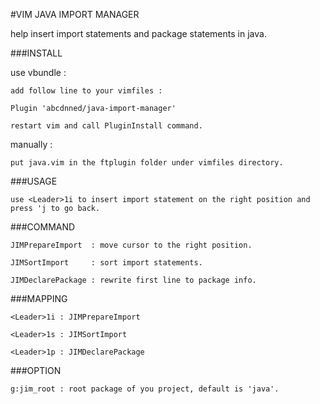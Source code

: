 #VIM JAVA IMPORT MANAGER

help insert import statements and package statements in java.

###INSTALL

use vbundle :

    add follow line to your vimfiles :

    Plugin 'abcdnned/java-import-manager'

    restart vim and call PluginInstall command.

manually :

    put java.vim in the ftplugin folder under vimfiles directory.

###USAGE

    use <Leader>1i to insert import statement on the right position and press 'j to go back. 

###COMMAND

    JIMPrepareImport  : move cursor to the right position.

    JIMSortImport     : sort import statements.

    JIMDeclarePackage : rewrite first line to package info.

###MAPPING

    <Leader>1i : JIMPrepareImport

    <Leader>1s : JIMSortImport

    <Leader>1p : JIMDeclarePackage

###OPTION

    g:jim_root : root package of you project, default is 'java'.

